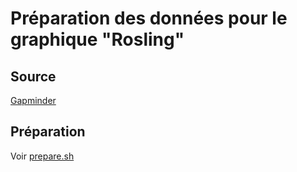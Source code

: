 # Préparation des données pour le graphique "Rosling"

## Source

[Gapminder](https://www.gapminder.org/data/documentation/gd000/)

## Préparation

Voir [prepare.sh](prepare.sh)
